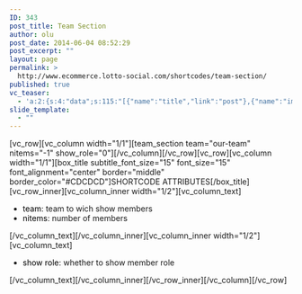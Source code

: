 ```yaml
---
ID: 343
post_title: Team Section
author: olu
post_date: 2014-06-04 08:52:29
post_excerpt: ""
layout: page
permalink: >
  http://www.ecommerce.lotto-social.com/shortcodes/team-section/
published: true
vc_teaser:
  - 'a:2:{s:4:"data";s:115:"[{"name":"title","link":"post"},{"name":"image","image":"featured","link":"none"},{"name":"text","mode":"excerpt"}]";s:7:"bgcolor";s:0:"";}'
slide_template:
  - ""
---
```

[vc_row][vc_column width="1/1"][team_section team="our-team" nitems="-1" show_role="0"][/vc_column][/vc_row][vc_row][vc_column width="1/1"][box_title subtitle_font_size="15" font_size="15" font_alignment="center" border="middle" border_color="#CDCDCD"]SHORTCODE ATTRIBUTES[/box_title][vc_row_inner][vc_column_inner width="1/2"][vc_column_text]
<ul>
	<li><span style="color: #000000">team</span>: team to wich show members</li>
	<li><span style="color: #000000">nitems</span>: number of members</li>
</ul>
[/vc_column_text][/vc_column_inner][vc_column_inner width="1/2"][vc_column_text]
<ul>
	<li><span style="color: #000000">show role</span>: whether to show member role</li>
</ul>
[/vc_column_text][/vc_column_inner][/vc_row_inner][/vc_column][/vc_row]
